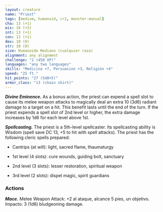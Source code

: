 ```yaml
---
layout: creature
name: "Priest"
tags: [medium, humanoid, cr2, monster-manual]
cha: 13 (+1)
wis: 16 (+3)
int: 13 (+1)
con: 12 (+1)
dex: 10 (0)
str: 10 (0)
size: Humanoide Mediano (cualquier raza)
alignment: any alignment
challenge: "2 (450 XP)"
languages: "any two languages"
skills: "Medicina +7, Persuasion +3, Religión +4"
speed: "25 ft."
hit_points: "27 (5d8+5)"
armor_class: "13 (chain shirt)"
---
```


***Divine Eminence.*** As a bonus action, the priest can expend a spell slot to cause its melee weapon attacks to magically deal an extra 10 (3d6) radiant damage to a target on a hit. This benefit lasts until the end of the turn. If the priest expends a spell slot of 2nd level or higher, the extra damage increases by 1d6 for each level above 1st.

***Spellcasting.*** The priest is a 5th-level spellcaster. Its spellcasting ability is Wisdom (spell save DC 13, +5 to hit with spell attacks). The priest has the following cleric spells prepared:

* Cantrips (at will): light, sacred flame, thaumaturgy

* 1st level (4 slots): cure wounds, guiding bolt, sanctuary

* 2nd level (3 slots): lesser restoration, spiritual weapon

* 3rd level (2 slots): dispel magic, spirit guardians

### Actions

***Mace.*** Melee Weapon Attack: +2 al ataque, alcance 5 pies, un objetivo. Impacto: 3 (1d6) bludgeoning damage.